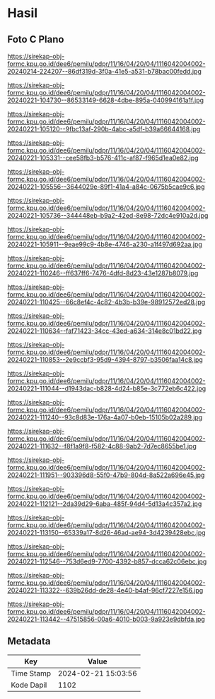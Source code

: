 # Hasil

## Foto C Plano

https://sirekap-obj-formc.kpu.go.id/dee6/pemilu/pdpr/11/16/04/20/04/1116042004002-20240214-224207--86df319d-3f0a-41e5-a531-b78bac00fedd.jpg

https://sirekap-obj-formc.kpu.go.id/dee6/pemilu/pdpr/11/16/04/20/04/1116042004002-20240221-104730--86533149-6628-4dbe-895a-040994161a1f.jpg

https://sirekap-obj-formc.kpu.go.id/dee6/pemilu/pdpr/11/16/04/20/04/1116042004002-20240221-105120--9fbc13af-290b-4abc-a5df-b39a66644168.jpg

https://sirekap-obj-formc.kpu.go.id/dee6/pemilu/pdpr/11/16/04/20/04/1116042004002-20240221-105331--cee58fb3-b576-411c-af87-f965d1ea0e82.jpg

https://sirekap-obj-formc.kpu.go.id/dee6/pemilu/pdpr/11/16/04/20/04/1116042004002-20240221-105556--3644029e-89f1-41a4-a84c-0675b5cae9c6.jpg

https://sirekap-obj-formc.kpu.go.id/dee6/pemilu/pdpr/11/16/04/20/04/1116042004002-20240221-105736--344448eb-b9a2-42ed-8e98-72dc4e910a2d.jpg

https://sirekap-obj-formc.kpu.go.id/dee6/pemilu/pdpr/11/16/04/20/04/1116042004002-20240221-105911--9eae99c9-4b8e-4746-a230-a1f497d692aa.jpg

https://sirekap-obj-formc.kpu.go.id/dee6/pemilu/pdpr/11/16/04/20/04/1116042004002-20240221-110246--ff637ff6-7476-4dfd-8d23-43e1287b8079.jpg

https://sirekap-obj-formc.kpu.go.id/dee6/pemilu/pdpr/11/16/04/20/04/1116042004002-20240221-110425--66c8ef4c-4c82-4b3b-b39e-98912572ed28.jpg

https://sirekap-obj-formc.kpu.go.id/dee6/pemilu/pdpr/11/16/04/20/04/1116042004002-20240221-110634--faf71423-34cc-43ed-a634-314e8c01bd22.jpg

https://sirekap-obj-formc.kpu.go.id/dee6/pemilu/pdpr/11/16/04/20/04/1116042004002-20240221-110853--2e9ccbf3-95d9-4394-8797-b3506faa14c8.jpg

https://sirekap-obj-formc.kpu.go.id/dee6/pemilu/pdpr/11/16/04/20/04/1116042004002-20240221-111044--d1943dac-b828-4d24-b85e-3c772eb6c422.jpg

https://sirekap-obj-formc.kpu.go.id/dee6/pemilu/pdpr/11/16/04/20/04/1116042004002-20240221-111240--93c8d83e-176a-4a07-b0eb-15105b02a289.jpg

https://sirekap-obj-formc.kpu.go.id/dee6/pemilu/pdpr/11/16/04/20/04/1116042004002-20240221-111632--f8f1a9f8-f582-4c88-9ab2-7d7ec8655be1.jpg

https://sirekap-obj-formc.kpu.go.id/dee6/pemilu/pdpr/11/16/04/20/04/1116042004002-20240221-111951--903396d8-55f0-47b9-804d-8a522a696e45.jpg

https://sirekap-obj-formc.kpu.go.id/dee6/pemilu/pdpr/11/16/04/20/04/1116042004002-20240221-112121--2da39d29-6aba-485f-94d4-5d13a4c357a2.jpg

https://sirekap-obj-formc.kpu.go.id/dee6/pemilu/pdpr/11/16/04/20/04/1116042004002-20240221-113150--65339a17-8d26-46ad-ae94-3d4239428ebc.jpg

https://sirekap-obj-formc.kpu.go.id/dee6/pemilu/pdpr/11/16/04/20/04/1116042004002-20240221-112546--753d6ed9-7700-4392-b857-dcca62c06ebc.jpg

https://sirekap-obj-formc.kpu.go.id/dee6/pemilu/pdpr/11/16/04/20/04/1116042004002-20240221-113322--639b26dd-de28-4e40-b4af-96cf7227e156.jpg

https://sirekap-obj-formc.kpu.go.id/dee6/pemilu/pdpr/11/16/04/20/04/1116042004002-20240221-113442--47515856-00a6-4010-b003-9a923e9dbfda.jpg


## Metadata

| Key        | Value               |
| ---------- | ------------------- |
| Time Stamp | 2024-02-21 15:03:56 |
| Kode Dapil | 1102                |



